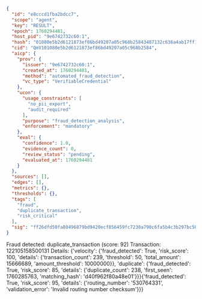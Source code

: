 ```json
{
  "id": "e8cccd1fba2bdcc7",
  "scope": "agent",
  "key": "RESULT",
  "epoch": 1760294481,
  "host_pid": "9e6742732c60:1",
  "hash": "01080e5b2d6121873ef86bd49207a05c968b25843487132c636a4ab17ff1b85a",
  "cid": "QmV101080e5b2d6121873ef86bd49207a05c968b2584",
  "aicp": {
    "prov": {
      "issuer": "9e6742732c60:1",
      "created_at": 1760294481,
      "method": "automated_fraud_detection",
      "vc_type": "VerifiableCredential"
    },
    "ucon": {
      "usage_constraints": [
        "no_pii_export",
        "audit_required"
      ],
      "purpose": "fraud_detection_analysis",
      "enforcement": "mandatory"
    },
    "eval": {
      "confidence": 1.0,
      "evidence_count": 0,
      "review_status": "pending",
      "evaluated_at": 1760294481
    }
  },
  "sources": [],
  "edges": [],
  "metrics": {},
  "thresholds": {},
  "tags": [
    "fraud",
    "duplicate_transaction",
    "risk_critical"
  ],
  "sig": "ff26dfd50fa80496879bd9420ecf856459fc7230a790c6fa5b4c3b297bc50cb5"
}
```

Fraud detected: duplicate_transaction (score: 92)
Transaction: 122105158500131
Details: {'velocity': {'fraud_detected': True, 'risk_score': 100, 'details': {'transaction_count': 239, 'threshold': 50, 'total_amount': 15666689, 'amount_threshold': 10000000}}, 'duplicate': {'fraud_detected': True, 'risk_score': 85, 'details': {'duplicate_count': 238, 'first_seen': 1760285763, 'matching_hash': 'd40f962f80a48e01'}}}{'fraud_detected': True, 'risk_score': 95, 'details': {'routing_number': '530764331', 'validation_error': 'Invalid routing number checksum'}}}